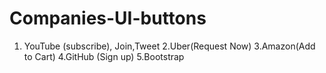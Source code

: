 # Companies-UI-buttons
1. YouTube (subscribe), Join,Tweet
2.Uber(Request Now)
3.Amazon(Add to Cart)
4.GitHub (Sign up)
5.Bootstrap 
